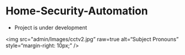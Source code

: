 # Home-Security-Automation
* Project is under development 

<img
src="admin/Images/cctv2.jpg”
raw=true
alt=“Subject Pronouns”
style=“margin-right: 10px;”
/>